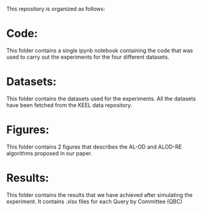 This repository is organized as follows:

# Code:
This folder contains a single ipynb notebook containing the code that was used to carry out the experiments for the four different datasets. 

# Datasets:
This folder contains the datasets used for the experiments. All the datasets have been fetched from the KEEL data repository.

# Figures:
This folder contains 2 figures that describes the AL-OD and ALOD-RE algorithms proposed in our paper.

# Results:
This folder contains the results that we have achieved after simulating the experiment. It contains .xlsx files for each Query by Committee (QBC) 
